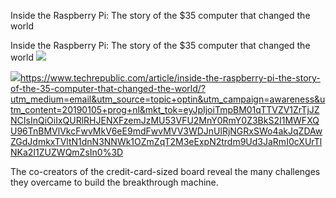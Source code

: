 Inside the Raspberry Pi: The story of the $35 computer that changed the world

Inside the Raspberry Pi: The story of the $35 computer that changed the world
![](../_resources/bf3fc780371c6a0ed0f8bf6fd05299dd.png)

![](../_resources/6d021b431746179cadfa76fc4acb682d.png)https://www.techrepublic.com/article/inside-the-raspberry-pi-the-story-of-the-35-computer-that-changed-the-world/?utm_medium=email&utm_source=topic+optin&utm_campaign=awareness&utm_content=20190105+prog+nl&mkt_tok=eyJpIjoiTmpBM01qTTVZV1ZrTjJZNCIsInQiOiIxQURlRHJENXFzemJzMU53VFU2MnY0RmY0Z3BkS2I1MWFXQU96TnBMVlVkcFwvMkV6eE9mdFwvMVV3WDJnUlRjNGRxSWo4akJqZDAwZGdJdmkxTVltN1dnN3NNWk1OZmZqT2M3eExpN2trdm9Ud3JaRmI0cXUrTlNKa2I1ZUZWQmZsIn0%3D

The co-creators of the credit-card-sized board reveal the many challenges they overcame to build the breakthrough machine.